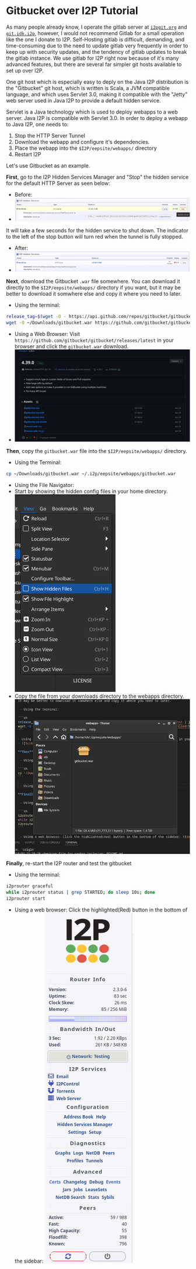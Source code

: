 # Gitbucket over I2P Tutorial

As many people already know, I operate the gitlab server at [`i2pgit.org`](https://i2pgit.org) and [`git.idk.i2p`](http://git.idk.i2p), however, I would not recommend Gitlab for a small operation like the one I donate to I2P. Self-Hosting gitlab is difficult, demanding, and time-consuming due to the need to update gitlab very frequently in order to keep up with security updates, and the tendency of gitlab updates to break the gitlab instance. We use gitlab for I2P right now because of it's many advanced features, but there are several far simpler git hosts available to set up over I2P.

One git host which is especially easy to deply on the Java I2P distribution is the "Gitbucket" git host, which is written is Scala, a JVM compatible language, and which uses Servlet 3.0, making it compatible with the "Jetty" web server used in Java I2P to provide a default hidden service.

Servlet is a Java technology which is used to deploy webapps to a web server. Java I2P is compatible with Servlet 3.0. In order to deploy a webapp to Java I2P, one needs to:

 1. Stop the HTTP Server Tunnel
 2. Download the webapp and configure it's dependencies.
 3. Place the webapp into the `$I2P/eepsite/webapps/` directory
 4. Restart I2P

Let's use Gitbucket as an example.

**First**, go to the I2P Hidden Services Manager and "Stop" the hidden service for the default HTTP Server as seen below:

- Before:
- ![Before](step-0-0.png)

It will take a few seconds for the hidden service to shut down. The indicator to the left of the stop button will turn red when the tunnel is fully stopped.

- After:
- ![After](step-0-1.png)

**Next**, download the Gitbucket `.war` file somewhere. You can download it directly to the `$I2P/eepsite/webapps/` directory if you want, but it may be better to download it somwhere else and copy it where you need to later.

 - Using the terminal:

```sh
release_tag=$(wget -O - https://api.github.com/repos/gitbucket/gitbucket/releases/latest | jq -r ".tag_name")
wget -O ~/Downloads/gitbucket.war https://github.com/gitbucket/gitbucket/releases/download/$release_tag/gitbucket.war
```

- Using a Web Browser: Visit `https://github.com/gitbucket/gitbucket/releases/latest` in your browser and click the `gitbucket.war` download.
- ![Screenshot](gitbucket_github.png)

**Then**, copy the `gitbucket.war` file into the `$I2P/eepsite/webapps/` directory.

 - Using the Terminal:

```sh
cp ~/Downloads/gitbucket.war ~/.i2p/eepsite/webapps/gitbucket.war
```

- Using the File Navigator:
- Start by showing the hidden config files in your home directory. ![Show hidden files](showhidden.png)
- Copy the file from your downloads directory to the webapps directory. ![Final webapps](hidden.png)

**Finally**, re-start the I2P router and test the gitbucket

 - Using the terminal:

```sh
i2prouter graceful
while i2prouter status | grep STARTED; do sleep 10s; done
i2prouter start
```

 - Using a web browser: Click the highlighted(Red) button in the bottom of the sidebar: ![restart](restart.png)

